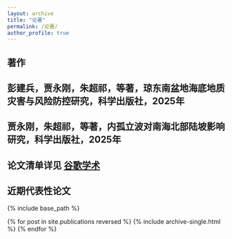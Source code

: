 ```yaml
---
layout: archive
title: "论著"
permalink: /论著/
author_profile: true
---
```

## 著作
## 彭建兵，贾永刚，朱超祁，等著，琼东南盆地海底地质灾害与风险防控研究，科学出版社，2025年
## 贾永刚，朱超祁，等著，内孤立波对南海北部陆坡影响研究，科学出版社，2025年

## 论文清单详见 <a href="{{site.author.googlescholar}}">谷歌学术</a>
## 近期代表性论文
{% include base_path %}

{% for post in site.publications reversed %}
  {% include archive-single.html %}
{% endfor %}
